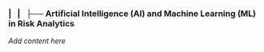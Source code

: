 ### |   |   ├──  Artificial Intelligence (AI) and Machine Learning (ML) in Risk Analytics

*Add content here*